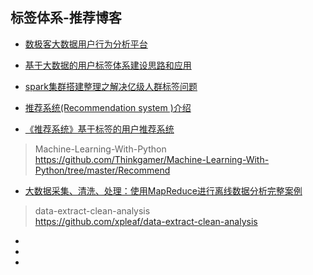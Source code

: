 ## 标签体系-推荐博客
- [数极客大数据用户行为分析平台](https://www.jianshu.com/u/9d1ca7650c6f)
- [基于大数据的用户标签体系建设思路和应用](https://www.jianshu.com/p/f022fdd4a0f6)
- [spark集群搭建整理之解决亿级人群标签问题](https://www.cnblogs.com/huangxincheng/p/9105748.html)
- [推荐系统(Recommendation system )介绍](https://www.cnblogs.com/annjia/p/4544059.html)


- [《推荐系统》基于标签的用户推荐系统](https://blog.csdn.net/u011630575/article/details/80259846)
>Machine-Learning-With-Python <br>
https://github.com/Thinkgamer/Machine-Learning-With-Python/tree/master/Recommend

- [大数据采集、清洗、处理：使用MapReduce进行离线数据分析完整案例](http://blog.51cto.com/xpleaf/2095836)
>data-extract-clean-analysis <br>
https://github.com/xpleaf/data-extract-clean-analysis

- []()
- []()
- []()
